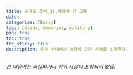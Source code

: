 ```yaml
---
title: 군대의 추억_11.영창에 간 그들
date: 
categories: [Essay]
tags: [essay, memories, military]
pin: true
toc: true
toc_sticky: true
description: 우리 부대에서 영창에 갔던 사례를 소개한다.
---
```


_본 내용에는 과장되거나 허위 사실이 포함되어 있음._